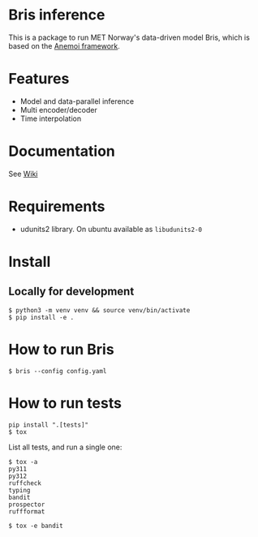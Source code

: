 # Bris inference

This is a package to run MET Norway's data-driven model Bris, which is based on the [Anemoi framework](https://github.com/ecmwf/anemoi-training).

# Features
- Model and data-parallel inference
- Multi encoder/decoder
- Time interpolation

# Documentation

See [Wiki](https://github.com/metno/bris-inference/wiki)

# Requirements

- udunits2 library. On ubuntu available as `libudunits2-0`

# Install

## Locally for development

    $ python3 -m venv venv && source venv/bin/activate
    $ pip install -e .

# How to run Bris

    $ bris --config config.yaml

# How to run tests

    pip install ".[tests]"
    $ tox

List all tests, and run a single one:

    $ tox -a
    py311
    py312
    ruffcheck
    typing
    bandit
    prospector
    ruffformat

    $ tox -e bandit
